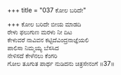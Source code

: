 +++
title = "037 ಕೋಲ ಬರಿದೇ"

+++
ಕೋಲ ಬರಿದೇ ಬೀಯ ಮಾಡದಿ   
ರೇಳು ಫಲುಗುಣ ಮರಳು ನೀ ದಿಟ  
ಕೇಳುವರೆ ನಾವಿವನ ಕಟ್ಟಿದೆವಿಂದ್ರನಾಜ್ಞೆಯಲಿ   
ಪಾಲಿಸಾ ನಿಮ್ಮಯ್ಯ ಬೆಸಸಿದ  
ನೇಳಿಸದೆ ಕೇಳೆನಲು ಕೆಂಗರಿ  
ಗೋಲ ತೂಗುತ ಪಾರ್ಥ ನುಡಿದನು ಚಿತ್ರಸೇನಂಗೆ      ॥37॥